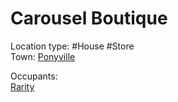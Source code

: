 # Carousel Boutique

Location type: #House #Store \
Town: [Ponyville](./ponyville.md)

Occupants: \
[Rarity](../ponies/rarity/rarity.md)
